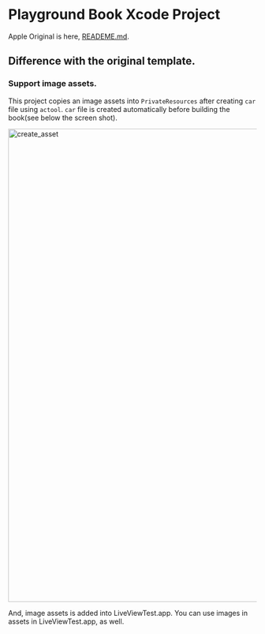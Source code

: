 #  Playground Book Xcode Project #

Apple Original is here, [READEME.md](https://github.com/sonsongithub/SwiftPlaygroundsAuthorTemplate/blob/master/AppleREADME.md).

## Difference with the original template.

### Support image assets.

This project copies an image assets into `PrivateResources` after creating `car` file using `actool`.
`car` file is created automatically before building the book(see below the screen shot).

<img width="960" alt="create_asset" src="https://user-images.githubusercontent.com/33768/45800543-31496f00-bcec-11e8-9aa3-938fa980649e.png">

And, image assets is added into LiveViewTest.app.
You can use images in assets in LiveViewTest.app, as well.

### 